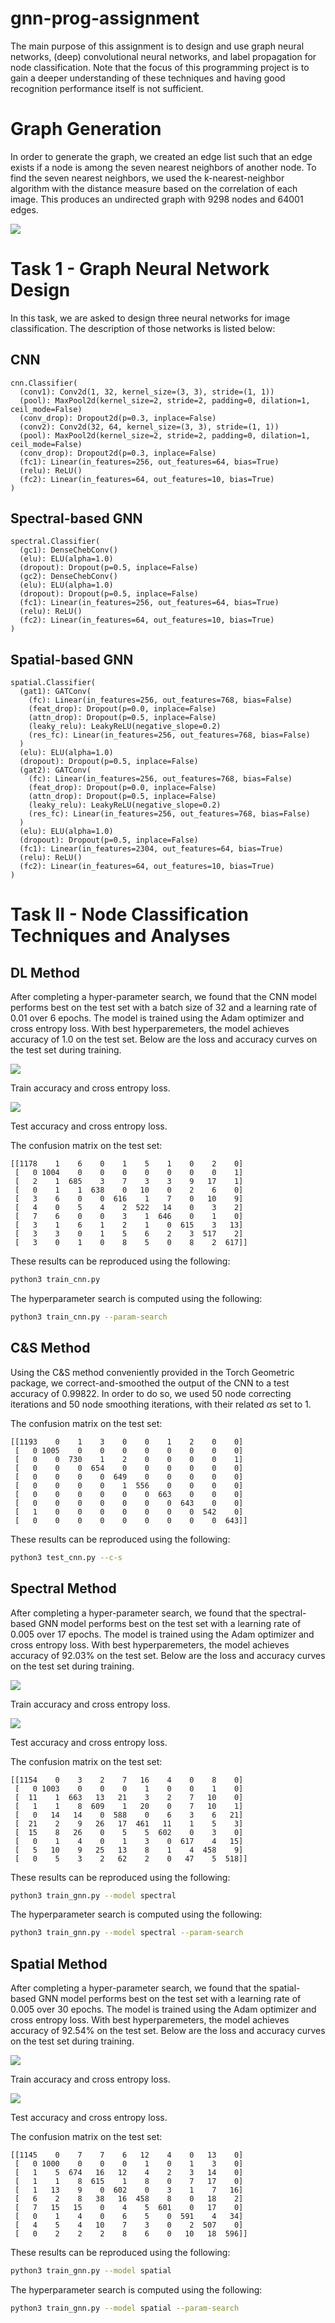 # gnn-prog-assignment

The main purpose of this assignment is to design and use graph neural networks, (deep) convolutional neural networks, and label propagation for node classification. Note that the focus of this programming project is to gain a deeper understanding of these techniques and having good recognition performance itself is not sufficient.

# Graph Generation

In order to generate the graph, we created an edge list such that an edge exists if a node is among the seven nearest neighbors of another node. To find the seven nearest neighbors, we used the k-nearest-neighbor algorithm with the distance measure based on the correlation of each image. This produces an undirected graph with 9298 nodes and 64001 edges.

![](results/graph.png)

# Task 1 - Graph Neural Network Design

In this task, we are asked to design three neural networks for image classification. The description of those networks is listed below:

## CNN

```
cnn.Classifier(
  (conv1): Conv2d(1, 32, kernel_size=(3, 3), stride=(1, 1))
  (pool): MaxPool2d(kernel_size=2, stride=2, padding=0, dilation=1, ceil_mode=False)
  (conv_drop): Dropout2d(p=0.3, inplace=False)
  (conv2): Conv2d(32, 64, kernel_size=(3, 3), stride=(1, 1))
  (pool): MaxPool2d(kernel_size=2, stride=2, padding=0, dilation=1, ceil_mode=False)
  (conv_drop): Dropout2d(p=0.3, inplace=False)
  (fc1): Linear(in_features=256, out_features=64, bias=True)
  (relu): ReLU()
  (fc2): Linear(in_features=64, out_features=10, bias=True)
)
```

## Spectral-based GNN

```
spectral.Classifier(
  (gc1): DenseChebConv()
  (elu): ELU(alpha=1.0)
  (dropout): Dropout(p=0.5, inplace=False)
  (gc2): DenseChebConv()
  (elu): ELU(alpha=1.0)
  (dropout): Dropout(p=0.5, inplace=False)
  (fc1): Linear(in_features=256, out_features=64, bias=True)
  (relu): ReLU()
  (fc2): Linear(in_features=64, out_features=10, bias=True)
)
```

## Spatial-based GNN

```
spatial.Classifier(
  (gat1): GATConv(
    (fc): Linear(in_features=256, out_features=768, bias=False)
    (feat_drop): Dropout(p=0.0, inplace=False)
    (attn_drop): Dropout(p=0.5, inplace=False)
    (leaky_relu): LeakyReLU(negative_slope=0.2)
    (res_fc): Linear(in_features=256, out_features=768, bias=False)
  )
  (elu): ELU(alpha=1.0)
  (dropout): Dropout(p=0.5, inplace=False)
  (gat2): GATConv(
    (fc): Linear(in_features=256, out_features=768, bias=False)
    (feat_drop): Dropout(p=0.0, inplace=False)
    (attn_drop): Dropout(p=0.5, inplace=False)
    (leaky_relu): LeakyReLU(negative_slope=0.2)
    (res_fc): Linear(in_features=256, out_features=768, bias=False)
  )
  (elu): ELU(alpha=1.0)
  (dropout): Dropout(p=0.5, inplace=False)
  (fc1): Linear(in_features=2304, out_features=64, bias=True)
  (relu): ReLU()
  (fc2): Linear(in_features=64, out_features=10, bias=True)
)
```

# Task II - Node Classification Techniques and Analyses

## DL Method

After completing a hyper-parameter search, we found that the CNN model performs best on the test set with a batch size of 32 and a learning rate of 0.01 over 6 epochs. The model is trained using the Adam optimizer and cross entropy loss. With best hyperparemeters, the model achieves accuracy of 1.0 on the test set. Below are the loss and accuracy curves on the test set during training.

![](results/cnn_train.png)

Train accuracy and cross entropy loss.

![](results/cnn_test.png)

Test accuracy and cross entropy loss.

The confusion matrix on the test set:
```
[[1178    1    6    0    1    5    1    0    2    0]
 [   0 1004    0    0    0    0    0    0    0    1]
 [   2    1  685    3    7    3    3    9   17    1]
 [   0    1    1  638    0   10    0    2    6    0]
 [   3    6    0    0  616    1    7    0   10    9]
 [   4    0    5    4    2  522   14    0    3    2]
 [   7    6    0    0    3    1  646    0    1    0]
 [   3    1    6    1    2    1    0  615    3   13]
 [   3    3    0    1    5    6    2    3  517    2]
 [   3    0    1    0    8    5    0    8    2  617]]
```

These results can be reproduced using the following:
```bash
python3 train_cnn.py
```

The hyperparameter search is computed using the following:
```bash
python3 train_cnn.py --param-search
```

## C&S Method

Using the C\&S method conveniently provided in the Torch Geometric package, we correct-and-smoothed the output of the CNN to a test accuracy of 0.99822. In order to do so, we used 50 node correcting iterations and 50 node smoothing iterations, with their related $\alpha$s set to 1.

The confusion matrix on the test set:
```
[[1193    0    1    3    0    0    1    2    0    0]
 [   0 1005    0    0    0    0    0    0    0    0]
 [   0    0  730    1    2    0    0    0    0    1]
 [   0    0    0  654    0    0    0    0    0    0]
 [   0    0    0    0  649    0    0    0    0    0]
 [   0    0    0    0    1  556    0    0    0    0]
 [   0    0    0    0    0    0  663    0    0    0]
 [   0    0    0    0    0    0    0  643    0    0]
 [   1    0    0    0    0    0    0    0  542    0]
 [   0    0    0    0    0    0    0    0    0  643]]
 ```

These results can be reproduced using the following:
```bash
python3 test_cnn.py --c-s
```

## Spectral Method

After completing a hyper-parameter search, we found that the spectral-based GNN model performs best on the test set with a learning rate of 0.005 over 17 epochs. The model is trained using the Adam optimizer and cross entropy loss. With best hyperparemeters, the model achieves accuracy of 92.03\% on the test set. Below are the loss and accuracy curves on the test set during training.

![](results/spectral_train.png)

Train accuracy and cross entropy loss.

![](results/spectral_test.png)

Test accuracy and cross entropy loss.

The confusion matrix on the test set:
```
[[1154    0    3    2    7   16    4    0    8    0]
 [   0 1003    0    0    0    1    0    0    1    0]
 [  11    1  663   13   21    3    2    7   10    0]
 [   1    1    8  609    1   20    0    7   10    1]
 [   0   14   14    0  588    0    6    3    6   21]
 [  21    2    9   26   17  461   11    1    5    3]
 [  15    8   26    0    5    5  602    0    3    0]
 [   0    1    4    0    1    3    0  617    4   15]
 [   5   10    9   25   13    8    1    4  458    9]
 [   0    5    3    2   62    2    0   47    5  518]]
```

These results can be reproduced using the following:
```bash
python3 train_gnn.py --model spectral
```

The hyperparameter search is computed using the following:
```bash
python3 train_gnn.py --model spectral --param-search
```

## Spatial Method

After completing a hyper-parameter search, we found that the spatial-based GNN model performs best on the test set with a learning rate of 0.005 over 30 epochs. The model is trained using the Adam optimizer and cross entropy loss. With best hyperparemeters, the model achieves accuracy of 92.54\% on the test set. Below are the loss and accuracy curves on the test set during training.

![](results/spatial_train.png)

Train accuracy and cross entropy loss.

![](results/spatial_test.png)

Test accuracy and cross entropy loss.

The confusion matrix on the test set:
```
[[1145    0    7    7    6   12    4    0   13    0]
 [   0 1000    0    0    0    1    0    1    3    0]
 [   1    5  674   16   12    4    2    3   14    0]
 [   1    1    8  615    1    8    0    7   17    0]
 [   1   13    9    0  602    0    3    1    7   16]
 [   6    2    8   38   16  458    8    0   18    2]
 [   7   15   15    0    4    5  601    0   17    0]
 [   0    1    4    0    6    5    0  591    4   34]
 [   4    5    4   10    7    3    0    2  507    0]
 [   0    2    2    2    8    6    0   10   18  596]]
```

These results can be reproduced using the following:
```bash
python3 train_gnn.py --model spatial
```

The hyperparameter search is computed using the following:
```bash
python3 train_gnn.py --model spatial --param-search
```